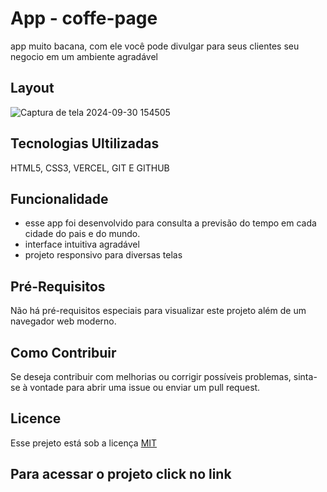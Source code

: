 # App - coffe-page
 app muito bacana, com ele você pode divulgar para seus clientes seu negocio em um ambiente agradável
## Layout
  ![Captura de tela 2024-09-30 154505](https://github.com/user-attachments/assets/cc815366-a405-42d3-81d0-a5c6ec711a7b)

## Tecnologias Ultilizadas

HTML5, CSS3, VERCEL, GIT E GITHUB

## Funcionalidade
 - esse app foi desenvolvido para consulta a previsão do tempo em cada cidade do pais e do mundo.
 - interface intuitiva agradável
 - projeto responsivo para diversas telas

## Pré-Requisitos
Não há pré-requisitos especiais para visualizar este projeto além de um navegador web moderno.

## Como Contribuir
Se deseja contribuir com melhorias ou corrigir possíveis problemas, sinta-se à vontade para abrir uma issue ou enviar um pull request.



## Licence

Esse prejeto está sob a licença [MIT](https://choosealicense.com/licenses/mit/)

## Para acessar o projeto click no link

